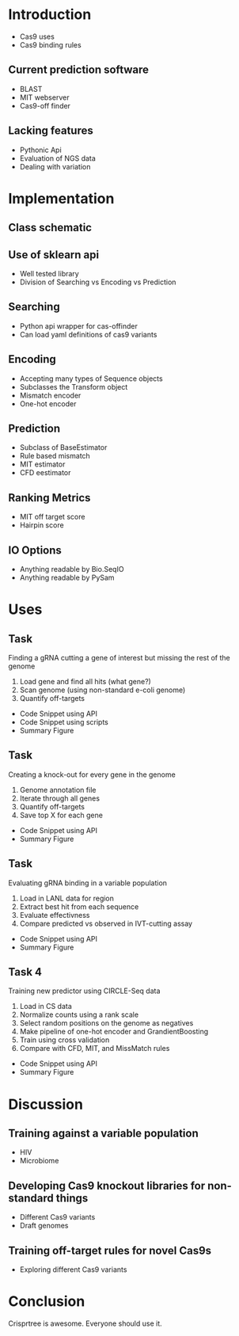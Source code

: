 # Introduction

- Cas9 uses
- Cas9 binding rules

## Current prediction software
 - BLAST
 - MIT webserver
 - Cas9-off finder

## Lacking features
 -  Pythonic Api
 -  Evaluation of NGS data
 -  Dealing with variation

# Implementation

## Class schematic

## Use of sklearn api
 -  Well tested library
 -  Division of Searching vs Encoding vs Prediction

## Searching
 -  Python api wrapper for cas-offinder
 -  Can load yaml definitions of cas9 variants

## Encoding
 -  Accepting many types of Sequence objects
 -  Subclasses the Transform object
 -  Mismatch encoder
 -  One-hot encoder

## Prediction
 - Subclass of BaseEstimator
 - Rule based mismatch
 - MIT estimator
 - CFD eestimator
 
## Ranking Metrics
 - MIT off target score
 - Hairpin score

## IO Options
 - Anything readable by Bio.SeqIO
 - Anything readable by PySam


# Uses

## Task
 Finding a gRNA cutting a gene of interest but missing the rest of the genome
 
 1. Load gene and find all hits (what gene?)
 2. Scan genome (using non-standard e-coli genome)
 3. Quantify off-targets
 
 - Code Snippet using API
 - Code Snippet using scripts
 - Summary Figure
 
## Task
 Creating a knock-out for every gene in the genome
 
 1. Genome annotation file
 2. Iterate through all genes
 3. Quantify off-targets
 4. Save top X for each gene
 
 - Code Snippet using API
 - Summary Figure

## Task
 Evaluating gRNA binding in a variable population
 
 1. Load in LANL data for region
 2. Extract best hit from each sequence
 3. Evaluate effectivness
 4. Compare predicted vs observed in IVT-cutting assay
 
 - Code Snippet using API
 - Summary Figure
 
## Task 4
 Training new predictor using CIRCLE-Seq data
 
 1. Load in CS data
 2. Normalize counts using a rank scale
 3. Select random positions on the genome as negatives
 4. Make pipeline of one-hot encoder and GrandientBoosting
 5. Train using cross validation
 6. Compare with CFD, MIT, and MissMatch rules
 
 - Code Snippet using API
 - Summary Figure
 
# Discussion

## Training against a variable population
 - HIV
 - Microbiome

## Developing Cas9 knockout libraries for non-standard things
 - Different Cas9 variants
 - Draft genomes
 
## Training off-target rules for novel Cas9s
 - Exploring different Cas9 variants
 
# Conclusion
  
  Crisprtree is awesome. Everyone should use it.